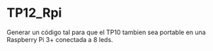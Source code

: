 # TP12_Rpi
Generar un código tal para que el TP10 tambien sea portable en una Raspberry Pi 3+ conectada a 8 leds.

